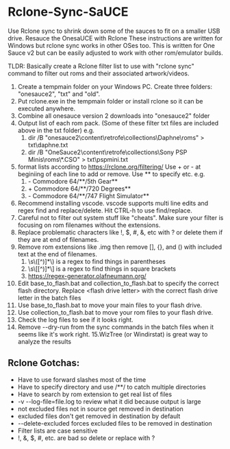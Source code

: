 # Rclone-Sync-SaUCE
Use Rclone sync to shrink down some of the sauces to fit on a smaller USB drive.
Resauce the OnesaUCE with Rclone
These instructions are written for Windows but rclone sync works in other OSes too. This is written for One Sauce v2 but can be easily adjusted to work with other rom/emulator builds.

TLDR: Basically create a Rclone filter list to use with "rclone sync" command to filter out roms and their associated artwork/videos.

1. Create a tempmain folder on your Windows PC. Create three folders: "onesauce2", "txt" and "old".
2. Put rclone.exe in the tempmain folder or install rclone so it can be executed anywhere.
3. Combine all onesauce version 2 downloads into "onesauce2" folder
4. Output list of each rom pack. (Some of these filter txt files are included above in the txt folder) e.g.
	1. dir /B "onesauce2\content\retrofe\collections\Daphne\roms" > txt\daphne.txt
	2. dir /B "OneSauce2\content\retrofe\collections\Sony PSP Minis\roms\\*.CSO" > txt\pspmini.txt
5. format lists according to https://rclone.org/filtering/ Use + or - at beginiing of each line to add or remove. Use **  to specify etc. e.g.
	1. \- Commodore 64/\*\*/5th Gear**
	2. \+ Commodore 64/\*\*/720 Degrees**
	3. \- Commodore 64/\*\*/747 Flight Simulator**
6. Recommend installing vscode. vscode supports multi line edits and regex find and replace/delete. Hit CTRL-h to use find/replace.
7. Careful not to filter out system stuff like "cheats". Make sure your filter is focusing on rom filenames without the extensions.
8. Replace problematic characters like !, $, #, &, etc with ? or delete them if they are at end of filenames.
9. Remove rom extensions like .img then remove [], {}, and () with included text at the end of filenames. 
	1. \s\\([^)]*\\) is a regex to find things in parentheses 
	2. \s\\[[^)]*\\] is a regex to find things in square brackets
	3.  https://regex-generator.olafneumann.org/
10. Edit base_to_flash.bat and collection_to_flash.bat to specify the correct flash directory. Replace \<flash drive letter\> with the correct flash drive letter in the batch files
11. Use base_to_flash.bat to move your main files to your flash drive.
12. Use collection_to_flash.bat to move your rom files to your flash drive.
13. Check the log files to see if it looks right.
14. Remove --dry-run from the sync commands in the batch files when it seems like it's work right.
15.WizTree (or Windirstat) is great way to analyze the results

## Rclone Gotchas:
- Have to use forward slashes most of the time
- Have to specify directory and use /**/ to catch multiple directories
- Have to search by rom extension to get real list of files
- -v --log-file=file.log to review what it did because output is large
- not excluded files not in source get removed in destination
- excluded files don't get removed in destination by default
- --delete-excluded forces excluded files to be removed in destination
- Filter lists are case sensitive
- !, &, $, #, etc. are bad so delete or replace with ?
